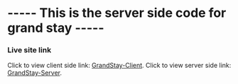 # ----- This is the server side code for grand stay -----

### Live site link
Click to view client side link: [GrandStay-Client](https://grandstay-resort.web.app).
Click to view server side link: [GrandStay-Server](https://grand-stay-server.onrender.com).